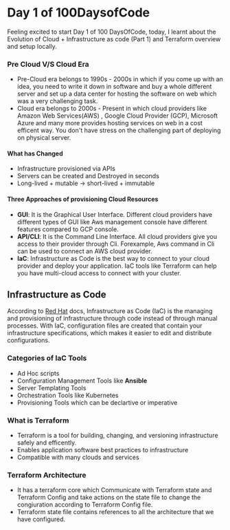 # Day 1 of 100DaysofCode

Feeling excited to start Day 1 of 100 DaysOfCode, today, I learnt about the Evolution of Cloud + Infrastructure as code (Part 1) and Terraform overview and setup locally.

<h3>Pre Cloud V/S Cloud Era</h3>

* Pre-Cloud era belongs to 1990s - 2000s in which if you come up with an idea, you need to write it down in software and buy a whole different server and set up a data center for hosting the software on web which was a very challenging task.
* Cloud era belongs to 2000s - Present in which cloud providers like Amazon Web Services(AWS) , Google Cloud Provider (GCP), Microsoft Azure and many more provides hosting services on web in a cost efficent way. You don't have stress on the challenging part of deploying on physical server.

<h4>What has Changed</h4>

* Infrastructure provisioned via APIs
* Servers can be created and Destroyed in seconds
* Long-lived + mutable -> short-lived + immutable

<h4>Three Approaches of provisioning Cloud Resources</h4>

* <b>GUI</b>: It is the Graphical User Interface. Different cloud providers have different types of GUI like Aws management console have different features compared to GCP console.
* <b>API/CLI</b>: It is the Command Line Interface. All cloud providers give you access to their provider through Cli. Forexample, Aws command in Cli can be used to connect an AWS cloud provider.  
* <b>IaC</b>: Infrastructure as Code is the best way to connect to your cloud provider and deploy your application. IaC tools like Terraform can help you have multi-cloud access to connect with your cluster.

<h2>Infrastructure as Code</h2>

According to [Red Hat](https://www.redhat.com/en/topics/automation/what-is-infrastructure-as-code-iac#:~:text=choose%20Red%20Hat%3F-,Overview,to%20edit%20and%20distribute%20configurations.) docs, Infrastructure as Code (IaC) is the managing and provisioning of infrastructure through code instead of through manual processes. With IaC, configuration files are created that contain your infrastructure specifications, which makes it easier to edit and distribute configurations.

<h3>Categories of IaC Tools</h3>

* Ad Hoc scripts
* Configuration Management Tools like <b>Ansible</b>
* Server Templating Tools
* Orchestration Tools like Kubernetes
* Provisioning Tools which can be declartive or imperative

<h3>What is Terraform</h3>

* Terraform is a tool for building, changing, and versioning infrastructure safely and efficently.
* Enables application software best practices to infrastructure
* Compatible with many clouds and services

<h3>Terraform Architecture</h3>

* It has a terraform core which Communicate with Terraform state and Terraform Config and take actions on the state file to change the congiuration according to Terraform Config file.
* Terraform state file contains references to all the architecture that we have configured.